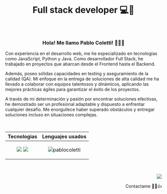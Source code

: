 # <p align="center">Full stack developer 💻🚀</p>
<br>

### <p align="center">Hola! Me llamo Pablo Coletti! 👋🧑‍💻</p>

<p>
  Con experiencia en el desarrollo web, me he especializado en tecnologías como JavaScript, Python y Java. Como desarrollador Full Stack, he trabajado en proyectos que abarcan desde el Frontend hasta el Backend.
</p>
<p>
  Además, poseo sólidas capacidades en testing y aseguramiento de la calidad (QA). Mi enfoque en la entrega de soluciones de alta calidad me ha llevado a colaborar con equipos talentosos y dinámicos, aplicando las mejores prácticas ágiles para garantizar el éxito de los proyectos.
</p>
<p>
  A través de mi determinación y pasión por encontrar soluciones efectivas, he demostrado ser un profesional adaptable y dispuesto a enfrentar cualquier desafío. Me enorgullece haber superado obstáculos y entregar soluciones incluso en situaciones complejas.
</p>
<br>

| Tecnologias                                                 | Lenguajes usados                                           |
|------------------------------------------------------------|-----------------------------------------------------------|
| <p align="center"><a href="https://skillicons.dev"><img src="https://skillicons.dev/icons?i=js,vue,react,html,css&theme=dark" /></a> <a href="https://skillicons.dev"><img src="https://skillicons.dev/icons?i=python,django,java,spring,mysql,git,docker&theme=dark" /></a></p> | <p align="center"><img src="https://github-readme-stats.vercel.app/api/top-langs/?username=pablocoletti&layout=compact" alt="pablocoletti" /></p> |
<br>
<p align="end">
  <a href="https://www.linkedin.com/in/pablo-coletti-012179226/" target="_blank">
    <img src="https://skillicons.dev/icons?i=linkedin&theme=dark" />
  </a>
  <p align="end">Contactame 🧑‍💻👍</p>
</p>


